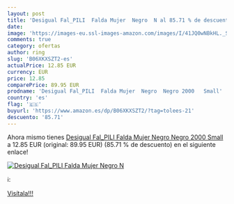 ```yaml
---
layout: post
title: 'Desigual Fal_PILI  Falda Mujer  Negro  N al 85.71 % de descuento'
date: 
image: 'https://images-eu.ssl-images-amazon.com/images/I/41JQ0wNBkHL._SL200_.jpg'
comments: true
category: ofertas
author: ring
slug: 'B06XKXSZT2-es'
actualPrice: 12.85 EUR
currency: EUR
price: 12.85
comparePrice: 89.95 EUR
prodname: 'Desigual Fal_PILI  Falda Mujer  Negro  Negro 2000   Small'
country: 'es'
flag: '🇪🇸'
buyurl: 'https://www.amazon.es/dp/B06XKXSZT2/?tag=tolees-21'
descuento: '85.71'
---
```


Ahora mismo tienes [Desigual Fal_PILI  Falda Mujer  Negro  Negro 2000   Small](https://www.amazon.es/dp/B06XKXSZT2/?tag=tolees-21) a 12.85 EUR (original: 89.95 EUR) (85.71 %  de descuento) en el siguiente enlace!

[![Desigual Fal_PILI  Falda Mujer  Negro  N](https://images-eu.ssl-images-amazon.com/images/I/41JQ0wNBkHL._SL200_.jpg)](https://www.amazon.es/dp/B06XKXSZT2/?tag=tolees-21)

ℹ️:


[Visítala!!!](https://www.amazon.es/dp/B06XKXSZT2/?tag=tolees-21)
